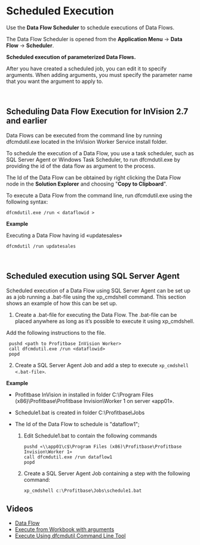 
# Scheduled Execution

Use the **Data Flow Scheduler** to schedule executions of Data Flows.

The Data Flow Scheduler is opened from the **Application Menu** -> **Data Flow** -> **Scheduler**. 
<br/>

**Scheduled execution of parameterized Data Flows.**

After you have created a scheduled job, you can edit it to specify arguments. When adding arguments, you must specify the parameter name that you want the argument to apply to.


<br/>

## Scheduling Data Flow Execution for InVision 2.7 and earlier

Data Flows can be executed from the command line by running dfcmdutil.exe located in the InVision Worker Service install folder.

To schedule the execution of a Data Flow, you use a task scheduler, such as SQL Server Agent or Windows Task Scheduler, to run dfcmdutil.exe by providing the id of the data flow as argument to the process.

The Id of the Data Flow can be obtained by right clicking the Data Flow node in the **Solution Explorer** and choosing "**Copy to Clipboard**". 

To execute a Data Flow from the command line, run dfcmdutil.exe using the following syntax:

    dfcmdutil.exe /run < dataflowid >

**Example**

Executing a Data Flow having id «updatesales»  
```dos 
dfcmdutil /run updatesales
```

<br/>

## Scheduled execution using SQL Server Agent

Scheduled execution of a Data Flow using SQL Server Agent can be set up as a job running a .bat-file using the xp_cmdshell command. This section shows an example of how this can be set up.

1.	Create a .bat-file for executing the Data Flow. The .bat-file can be placed anywhere as long as it’s possible to execute it using xp_cmdshell. 

 Add the following instructions to the file. 
 
     pushd <path to Profitbase InVision Worker>
     call dfcmdutil.exe /run <dataflowid>
     popd

2.	Create a SQL Server Agent Job and add a step to execute ``xp_cmdshell <.bat-file>``. 


**Example** 


* Profitbase InVision in installed in folder C:\Program Files (x86)\Profitbase\Profitbase Invision\Worker 1 on server «app01».

* Schedule1.bat is created in folder C:\Profitbase\Jobs

* The Id of the Data Flow to schedule is "dataflow1";

  1.	Edit Schedule1.bat to contain the following commands

            pushd «\\app01\c$\Program Files (x86)\Profitbase\Profitbase Invision\Worker 1»
            call dfcmdutil.exe /run dataflow1 
            popd

  2.	Create a SQL Server Agent Job containing a step with the following command:

            xp_cmdshell c:\Profitbase\Jobs\schedule1.bat


## Videos

* [Data Flow](../../../videos/dataflows.md)
* [Execute from Workbook with arguments](https://profitbasedocs.blob.core.windows.net/videos/Data%20Flow%20-%20Execute%20from%20Workbook%20with%20arguments.mp4)
* [Execute Using dfcmdutil Command Line Tool](https://profitbasedocs.blob.core.windows.net/videos/Data%20Flow%20-%20Execute%20using%20dfcmdutil%20command%20line%20tool.mp4)
